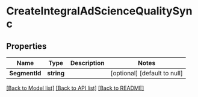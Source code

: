 # CreateIntegralAdScienceQualitySync

## Properties
Name | Type | Description | Notes
------------ | ------------- | ------------- | -------------
**SegmentId** | **string** |  | [optional] [default to null]

[[Back to Model list]](../README.md#documentation-for-models) [[Back to API list]](../README.md#documentation-for-api-endpoints) [[Back to README]](../README.md)

